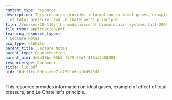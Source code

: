 ```yaml
---
content_type: resource
description: This resource provides information on ideal gases, example of effect
  of total pressure, and Le Chatelier's principle.
file: /courses/20-110j-thermodynamics-of-biomolecular-systems-fall-2005/1bdff1fc0dbacbe7a759e6ca10d918d3_l10.pdf
file_type: application/pdf
learning_resource_types:
- Lecture Notes
ocw_type: OCWFile
parent_title: Lecture Notes
parent_type: CourseSection
parent_uid: 4e6e18bc-05b5-f575-53e7-4f6a1fa68985
resourcetype: Document
title: l10.pdf
uid: 1bdff1fc-0dba-cbe7-a759-e6ca10d918d3
---
```

This resource provides information on ideal gases, example of effect of total pressure, and Le Chatelier's principle.


